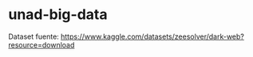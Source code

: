 # unad-big-data

Dataset fuente: https://www.kaggle.com/datasets/zeesolver/dark-web?resource=download